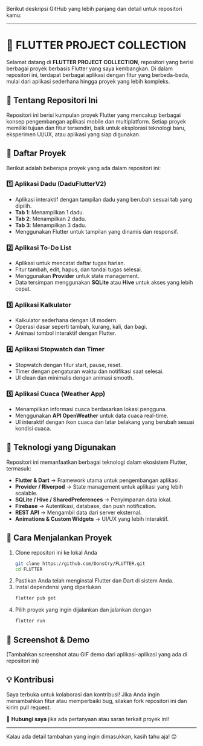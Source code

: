 Berikut deskripsi GitHub yang lebih panjang dan detail untuk repositori kamu:  

---

# 🚀 FLUTTER PROJECT COLLECTION  

Selamat datang di **FLUTTER PROJECT COLLECTION**, repositori yang berisi berbagai proyek berbasis Flutter yang saya kembangkan. Di dalam repositori ini, terdapat berbagai aplikasi dengan fitur yang berbeda-beda, mulai dari aplikasi sederhana hingga proyek yang lebih kompleks.  

## 🎯 Tentang Repositori Ini  
Repositori ini berisi kumpulan proyek Flutter yang mencakup berbagai konsep pengembangan aplikasi mobile dan multiplatform. Setiap proyek memiliki tujuan dan fitur tersendiri, baik untuk eksplorasi teknologi baru, eksperimen UI/UX, atau aplikasi yang siap digunakan.  

## 📂 Daftar Proyek  
Berikut adalah beberapa proyek yang ada dalam repositori ini:  

### 1️⃣ **Aplikasi Dadu (DaduFlutterV2)**  
- Aplikasi interaktif dengan tampilan dadu yang berubah sesuai tab yang dipilih.  
- **Tab 1**: Menampilkan 1 dadu.  
- **Tab 2**: Menampilkan 2 dadu.  
- **Tab 3**: Menampilkan 3 dadu.  
- Menggunakan Flutter untuk tampilan yang dinamis dan responsif.  

### 2️⃣ **Aplikasi To-Do List**  
- Aplikasi untuk mencatat daftar tugas harian.  
- Fitur tambah, edit, hapus, dan tandai tugas selesai.  
- Menggunakan **Provider** untuk state management.  
- Data tersimpan menggunakan **SQLite** atau **Hive** untuk akses yang lebih cepat.  

### 3️⃣ **Aplikasi Kalkulator**  
- Kalkulator sederhana dengan UI modern.  
- Operasi dasar seperti tambah, kurang, kali, dan bagi.  
- Animasi tombol interaktif dengan Flutter.  

### 4️⃣ **Aplikasi Stopwatch dan Timer**  
- Stopwatch dengan fitur start, pause, reset.  
- Timer dengan pengaturan waktu dan notifikasi saat selesai.  
- UI clean dan minimalis dengan animasi smooth.  

### 5️⃣ **Aplikasi Cuaca (Weather App)**  
- Menampilkan informasi cuaca berdasarkan lokasi pengguna.  
- Menggunakan **API OpenWeather** untuk data cuaca real-time.  
- UI interaktif dengan ikon cuaca dan latar belakang yang berubah sesuai kondisi cuaca.  

## 🔧 Teknologi yang Digunakan  
Repositori ini memanfaatkan berbagai teknologi dalam ekosistem Flutter, termasuk:  
- **Flutter & Dart** → Framework utama untuk pengembangan aplikasi.  
- **Provider / Riverpod** → State management untuk aplikasi yang lebih scalable.  
- **SQLite / Hive / SharedPreferences** → Penyimpanan data lokal.  
- **Firebase** → Autentikasi, database, dan push notification.  
- **REST API** → Mengambil data dari server eksternal.  
- **Animations & Custom Widgets** → UI/UX yang lebih interaktif.  

## 🚀 Cara Menjalankan Proyek  
1. Clone repositori ini ke lokal Anda  
   ```bash
   git clone https://github.com/DonsCry/FLUTTER.git
   cd FLUTTER
   ```  
2. Pastikan Anda telah menginstal Flutter dan Dart di sistem Anda.  
3. Instal dependensi yang diperlukan  
   ```bash
   flutter pub get
   ```  
4. Pilih proyek yang ingin dijalankan dan jalankan dengan  
   ```bash
   flutter run
   ```  

## 📌 Screenshot & Demo  
(Tambahkan screenshot atau GIF demo dari aplikasi-aplikasi yang ada di repositori ini)  

## 💡 Kontribusi  
Saya terbuka untuk kolaborasi dan kontribusi! Jika Anda ingin menambahkan fitur atau memperbaiki bug, silakan fork repositori ini dan kirim pull request.  

📧 **Hubungi saya** jika ada pertanyaan atau saran terkait proyek ini!  

---  

Kalau ada detail tambahan yang ingin dimasukkan, kasih tahu aja! 😊
